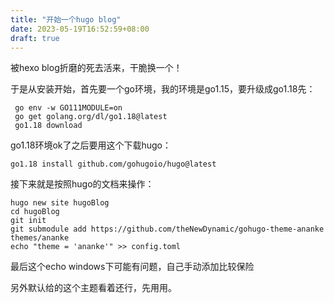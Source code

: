 ```yaml
---
title: "开始一个hugo blog"
date: 2023-05-19T16:52:59+08:00
draft: true
---
```


被hexo blog折磨的死去活来，干脆换一个！

于是从安装开始，首先要一个go环境，我的环境是go1.15，要升级成go1.18先：

```
 go env -w GO111MODULE=on
 go get golang.org/dl/go1.18@latest
 go1.18 download
```
go1.18环境ok了之后要用这个下载hugo：

```
go1.18 install github.com/gohugoio/hugo@latest
```

接下来就是按照hugo的文档来操作：

```
hugo new site hugoBlog
cd hugoBlog
git init
git submodule add https://github.com/theNewDynamic/gohugo-theme-ananke themes/ananke
echo "theme = 'ananke'" >> config.toml
```
最后这个echo windows下可能有问题，自己手动添加比较保险

另外默认给的这个主题看着还行，先用用。